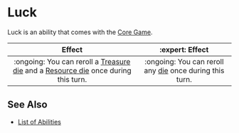 # Luck

Luck is an ability that comes with the [Core Game](../content.md).

| Effect | :expert: Effect |
| :---: | :---: |
| :ongoing: You can reroll a [Treasure die](../dice.md#treasure-die) and a [Resource die](../dice.md#resource-die) once during this turn. | :ongoing: You can reroll any [die](../dice.md) once during this turn. |


## See Also

- [List of Abilities](../abilities.md)

